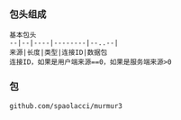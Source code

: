 ### 包头组成
```
基本包头
--|--|----|--------|--..--|
来源|长度|类型|连接ID|数据包
连接ID，如果是用户端来源==0，如果是服务端来源>0
```
### 包
```
github.com/spaolacci/murmur3
```